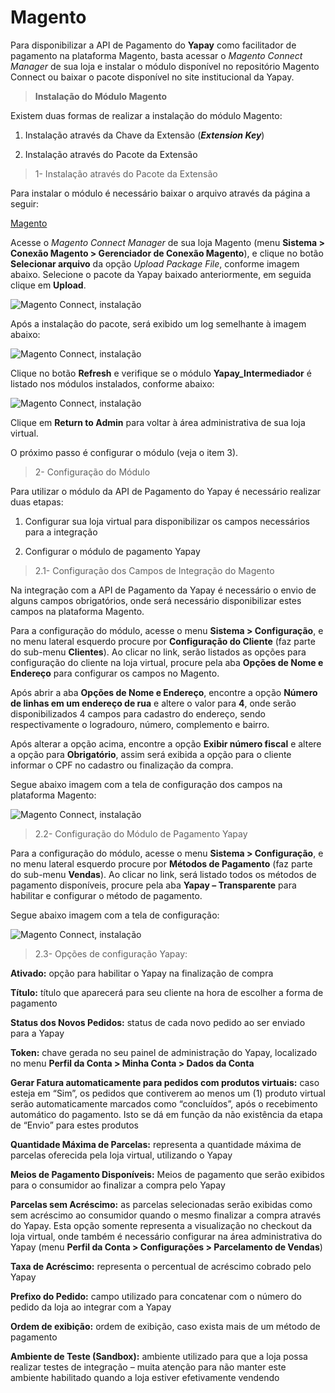 # Magento

Para disponibilizar a API de Pagamento do **Yapay** como facilitador de pagamento na plataforma Magento, basta acessar o _Magento Connect Manager_ de sua loja e instalar o módulo disponível no repositório Magento Connect ou baixar o pacote disponível no site institucional da Yapay.

> **Instalação do Módulo Magento**


Existem duas formas de realizar a instalação do módulo Magento:

1. Instalação através da Chave da Extensão (**_Extension Key_**)

2. Instalação através do Pacote da Extensão


> 1- Instalação através do Pacote da Extensão


Para instalar o módulo é necessário baixar o arquivo através da página a seguir:


<a href="http://integracao.traycheckout.com.br/documentacao/download/yapay/magento/Yapay_Intermediador.tgz" class="btnMagento"><i class="fa fa-arrow-circle-down" aria-hidden="true"></i>Magento</a>

Acesse o _Magento Connect Manager_ de sua loja Magento (menu **Sistema > Conexão Magento > Gerenciador de Conexão Magento**), e clique no botão **Selecionar arquivo** da opção _Upload Package File_, conforme imagem abaixo. Selecione o pacote da Yapay baixado anteriormente, em seguida clique em **Upload**.


![Magento Connect, instalação](/images/magento/install_magento_4.png "Magento Connect, instalação")

Após a instalação do pacote, será exibido um log semelhante à imagem abaixo:

![Magento Connect, instalação](/images/magento/install_magento_5.png "Magento Connect, instalação")

Clique no botão **Refresh** e verifique se o módulo **Yapay_Intermediador** é listado nos módulos instalados, conforme abaixo:

![Magento Connect, instalação](/images/magento/install_magento_6.png "Magento Connect, instalação")

Clique em **Return to Admin** para voltar à área administrativa de sua loja virtual.

O próximo passo é configurar o módulo (veja o item 3).


> 2- Configuração do Módulo

Para utilizar o módulo da API de Pagamento do Yapay é necessário realizar duas etapas:

1. Configurar sua loja virtual para disponibilizar os campos necessários para a integração

2. Configurar o módulo de pagamento Yapay


> 2.1- Configuração dos Campos de Integração do Magento

Na integração com a API de Pagamento da Yapay é necessário o envio de alguns campos obrigatórios, onde será necessário disponibilizar estes campos na plataforma Magento.

Para a configuração do módulo, acesse o menu **Sistema > Configuração**, e no menu lateral esquerdo procure por **Configuração do Cliente** (faz parte do sub-menu **Clientes**). Ao clicar no link, serão listados as opções para configuração do cliente na loja virtual, procure pela aba **Opções de Nome e Endereço** para configurar os campos no Magento.

Após abrir a aba **Opções de Nome e Endereço**, encontre a opção **Número de linhas em um endereço de rua** e altere o valor para **4**, onde serão disponibilizados 4 campos para cadastro do endereço, sendo respectivamente o logradouro, número, complemento e bairro.

Após alterar a opção acima, encontre a opção **Exibir número fiscal** e altere a opção para **Obrigatório**, assim será exibida a opção para o cliente informar o CPF no cadastro ou finalização da compra.

Segue abaixo imagem com a tela de configuração dos campos na plataforma Magento:

![Magento Connect, instalação](/images/magento/install_magento_7.png "Magento Connect, instalação")


> 2.2- Configuração do Módulo de Pagamento Yapay

Para a configuração do módulo, acesse o menu **Sistema > Configuração**, e no menu lateral esquerdo procure por **Métodos de Pagamento** (faz parte do sub-menu **Vendas**). Ao clicar no link, será listado todos os métodos de pagamento disponíveis, procure pela aba **Yapay – Transparente** para habilitar e configurar o método de pagamento.

Segue abaixo imagem com a tela de configuração:

![Magento Connect, instalação](/images/magento/install_magento_8.png "Magento Connect, instalação")


> 2.3- Opções de configuração Yapay:


**Ativado:** opção para habilitar o Yapay na finalização de compra

**Título:** título que aparecerá para seu cliente na hora de escolher a forma de pagamento

**Status dos Novos Pedidos:** status de cada novo pedido ao ser enviado para a Yapay

**Token:** chave gerada no seu painel de administração do Yapay, localizado no menu **Perfil da Conta > Minha Conta > Dados da Conta**

**Gerar Fatura automaticamente para pedidos com produtos virtuais:** caso esteja em “Sim”, os pedidos que contiverem ao menos um (1) produto virtual serão automaticamente marcados como “concluídos”, após o recebimento automático do pagamento. Isto se dá em função da não existência da etapa de “Envio” para estes produtos

**Quantidade Máxima de Parcelas:** representa a quantidade máxima de parcelas oferecida pela loja virtual, utilizando o Yapay

**Meios de Pagamento Disponíveis:** Meios de pagamento que serão exibidos para o consumidor ao finalizar a compra pelo Yapay

**Parcelas sem Acréscimo:** as parcelas selecionadas serão exibidas como sem acréscimo ao consumidor quando o mesmo finalizar a compra através do Yapay. Esta opção somente representa a visualização no checkout da loja virtual, onde também é necessário configurar na área administrativa do Yapay (menu **Perfil da Conta > Configurações > Parcelamento de Vendas**)

**Taxa de Acréscimo:** representa o percentual de acréscimo cobrado pelo Yapay

**Prefixo do Pedido:** campo utilizado para concatenar com o número do pedido da loja ao integrar com a Yapay

**Ordem de exibição:** ordem de exibição, caso exista mais de um método de pagamento

**Ambiente de Teste (Sandbox):** ambiente utilizado para que a loja possa realizar testes de integração – muita atenção para não manter este ambiente habilitado quando a loja estiver efetivamente vendendo
